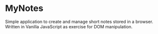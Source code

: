 # MyNotes
Simple application to create and manage short notes stored in a browser. Written in Vanilla JavaScript as exercise for DOM manipulation.
